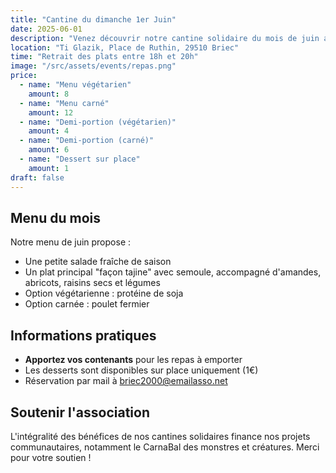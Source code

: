 ```yaml
---
title: "Cantine du dimanche 1er Juin"
date: 2025-06-01
description: "Venez découvrir notre cantine solidaire du mois de juin avec un menu spécial façon tajine."
location: "Ti Glazik, Place de Ruthin, 29510 Briec"
time: "Retrait des plats entre 18h et 20h"
image: "/src/assets/events/repas.png"
price:
  - name: "Menu végétarien"
    amount: 8
  - name: "Menu carné"
    amount: 12
  - name: "Demi-portion (végétarien)"
    amount: 4
  - name: "Demi-portion (carné)"
    amount: 6
  - name: "Dessert sur place"
    amount: 1
draft: false
---
```


## Menu du mois

Notre menu de juin propose :
- Une petite salade fraîche de saison
- Un plat principal "façon tajine" avec semoule, accompagné d'amandes, abricots, raisins secs et légumes
- Option végétarienne : protéine de soja
- Option carnée : poulet fermier

## Informations pratiques

- **Apportez vos contenants** pour les repas à emporter
- Les desserts sont disponibles sur place uniquement (1€)
- Réservation par mail à <span class="email-copy">briec2000@emailasso.net</span>

## Soutenir l'association

L'intégralité des bénéfices de nos cantines solidaires finance nos projets communautaires, notamment le CarnaBal des monstres et créatures. Merci pour votre soutien !